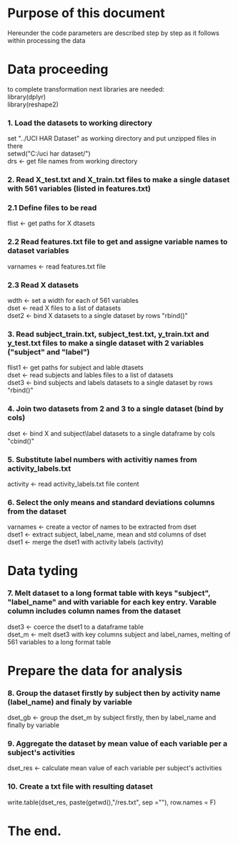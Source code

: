 # Purpose of this document
Hereunder the code parameters are described step by step as it follows within processing the data       

# Data proceeding
to complete transformation next libraries are needed:         
library(dplyr)         
library(reshape2)         
### 1. Load the datasets to working directory         
set "../UCI HAR Dataset" as working directory and put unzipped files in there         
setwd("C:/uci har dataset/")         
drs <- get file names from working directory         
### 2. Read X_test.txt and X_train.txt files to make a single dataset with 561 variables (listed in features.txt)         
### 2.1 Define files to be read         
flist <- get paths for X dtasets         
### 2.2 Read features.txt file to get and assigne variable names to dataset variables         
varnames <- read features.txt file         
### 2.3 Read X datasets         
wdth <- set a width for each of 561 variables         
dset <- read X files to a list of datasets         
dset2 <- bind X datasets to a single dataset by rows "rbind()"         
### 3. Read subject_train.txt, subject_test.txt, y_train.txt and y_test.txt files to make a single dataset with 2 variables ("subject" and "label")         
flist1 <- get paths for subject and lable dtasets         
dset <- read subjects and lables files to a list of datasets         
dset3 <- bind subjects and labels datasets to a single dataset by rows "rbind()"         
### 4. Join two datasets from 2 and 3 to a single dataset (bind by cols)         
dset <- bind X and subject\label datasets to a single dataframe by cols "cbind()"         
### 5. Substitute label numbers with activitiy names from activity_labels.txt         
activity <- read activity_labels.txt file content         
### 6. Select the only means and standard deviations columns from the dataset         
varnames <- create a vector of names to be extracted from dset         
dset1 <- extract subject, label_name, mean and std columns of dset         
dset1 <- merge the dset1 with activity labels (activity)         

# Data tyding         
### 7. Melt dataset to a long format table with keys "subject", "label_name" and with variable for each key entry. Varable column includes column names from the dataset         
dset3 <- coerce the dset1 to a dataframe table         
dset_m <- melt dset3 with key columns subject and label_names, melting of 561 variables to a long format table         

# Prepare the data for analysis         
### 8. Group the dataset firstly by subject then by activity name (label_name) and finaly by variable         
dset_gb <- group the dset_m by subject firstly, then by label_name and finally by variable         
### 9. Aggregate the dataset by mean value of each variable per a subject's activities         
dset_res <- calculate mean value of each variable per subject's activities         
### 10. Create a txt file with resulting dataset         
write.table(dset_res, paste(getwd(),"/res.txt", sep =""), row.names = F)         

# The end.         
